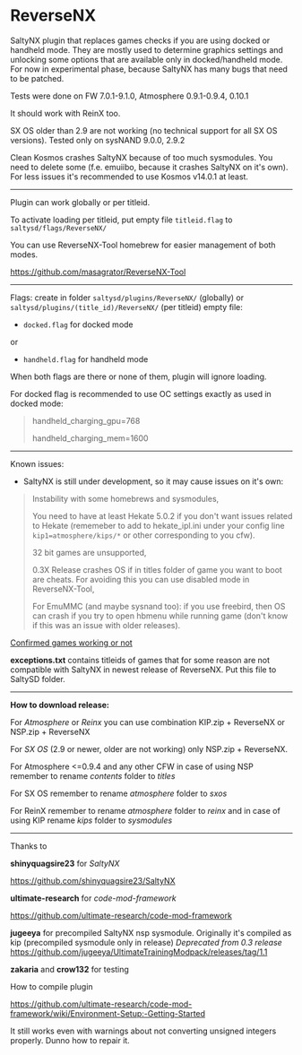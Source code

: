 # ReverseNX
SaltyNX plugin that replaces games checks if you are using docked or handheld mode. They are mostly used to determine graphics settings and unlocking some options that are available only in docked/handheld mode.
For now in experimental phase, because SaltyNX has many bugs that need to be patched.

Tests were done on FW 7.0.1-9.1.0, Atmosphere 0.9.1-0.9.4, 0.10.1

It should work with ReinX too.

SX OS older than 2.9 are not working (no technical support for all SX OS versions). Tested only on sysNAND 9.0.0, 2.9.2

Clean Kosmos crashes SaltyNX because of too much sysmodules. You need to delete some (f.e. emuiibo, because it crashes SaltyNX on it's own). For less issues it's recommended to use Kosmos v14.0.1 at least.

-----------

Plugin can work globally or per titleid.

To activate loading per titleid, put empty file `titleid.flag` to `saltysd/flags/ReverseNX/`

You can use ReverseNX-Tool homebrew for easier management of both modes.

https://github.com/masagrator/ReverseNX-Tool

------------

Flags:
create in folder `saltysd/plugins/ReverseNX/` (globally) or `saltysd/plugins/(title_id)/ReverseNX/` (per titleid) empty file:
- `docked.flag` for docked mode

or

- `handheld.flag` for handheld mode 

When both flags are there or none of them, plugin will ignore loading.

For docked flag is recommended to use OC settings exactly as used in docked mode:

>handheld_charging_gpu=768
>
>handheld_charging_mem=1600

-----------

Known issues:

- SaltyNX is still under development, so it may cause issues on it's own:


> Instability with some homebrews and sysmodules,
>
> You need to have at least Hekate 5.0.2 if you don't want issues related to Hekate (rememeber to add to hekate_ipl.ini under your config line `kip1=atmosphere/kips/*` or other corresponding to you cfw).
>
> 32 bit games are unsupported,
>
> 0.3X Release crashes OS if in titles folder of game you want to boot are cheats. For avoiding this you can use disabled mode in ReverseNX-Tool,
>
> For EmuMMC (and maybe sysnand too): if you use freebird, then OS can crash if you try to open hbmenu while running game (don't know if this was an issue with older releases).

[Confirmed games working or not](gameslist.md)

**exceptions.txt** contains titleids of games that for some reason are not compatible with SaltyNX in newest release of ReverseNX.
Put this file to SaltySD folder.

---

**How to download release:**

For _Atmosphere_ or _Reinx_ you can use combination KIP.zip + ReverseNX or NSP.zip + ReverseNX

For _SX OS_ (2.9 or newer, older are not working) only NSP.zip + ReverseNX.

For Atmosphere <=0.9.4 and any other CFW in case of using NSP remember to rename _contents_ folder to _titles_

For SX OS remember to rename _atmosphere_ folder to _sxos_

For ReinX remember to rename _atmosphere_ folder to _reinx_ and in case of using KIP rename _kips_ folder to _sysmodules_

-----------

Thanks to 

**shinyquagsire23** for *SaltyNX*

https://github.com/shinyquagsire23/SaltyNX

**ultimate-research** for *code-mod-framework*

https://github.com/ultimate-research/code-mod-framework

**jugeeya** for precompiled SaltyNX nsp sysmodule. Originally it's compiled as kip (precompiled sysmodule only in release)
*Deprecated from 0.3 release*
https://github.com/jugeeya/UltimateTrainingModpack/releases/tag/1.1

**zakaria** and **crow132** for testing

How to compile plugin

https://github.com/ultimate-research/code-mod-framework/wiki/Environment-Setup:-Getting-Started

It still works even with warnings about not converting unsigned integers properly. Dunno how to repair it.
